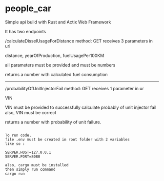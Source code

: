 # people_car

Simple api build with Rust and Actix Web Framework

It has two endpoints

/calculateDisselUsageForDistance
method: GET
receives 3 parameters in url

distance, yearOfProduction, fuelUsagePer100KM

all parameters must be provided and must be numbers

returns a number with calculated fuel consumption

________________________
/probabilityOfUnitInjectorFail
method: GET
receives 1 parameter in ur

VIN

VIN must be provided to successfully calculate probably of unit injector fail
also, VIN must be correct 

returns a number with probability of unit failure.



~~~

To run code,
file .env must be created in root folder with 2 variables
like so :

SERVER.HOST=127.0.0.1
SERVER.PORT=8080

also, cargo must be installed
then simply run command
cargo run

~~~